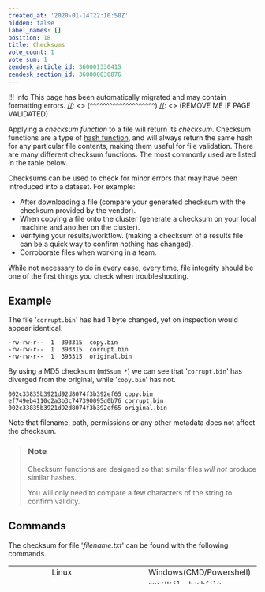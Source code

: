 ```yaml
---
created_at: '2020-01-14T22:10:50Z'
hidden: false
label_names: []
position: 18
title: Checksums
vote_count: 1
vote_sum: 1
zendesk_article_id: 360001330415
zendesk_section_id: 360000030876
---
```



[//]: <> (REMOVE ME IF PAGE VALIDATED)
[//]: <> (vvvvvvvvvvvvvvvvvvvv)
!!! info
    This page has been automatically migrated and may contain formatting errors.
[//]: <> (^^^^^^^^^^^^^^^^^^^^)
[//]: <> (REMOVE ME IF PAGE VALIDATED)
<p>Applying a <em>checksum function</em> to a file will return its <em>checksum</em>. Checksum functions are a type of <a href="https://en.wikipedia.org/wiki/Hash_function" target="_blank" rel="noopener">hash function</a>, and will always return the same hash for any particular file contents, making them useful for file validation. There are many different checksum functions. The most commonly used are listed in the table below.</p>
<p>Checksums can be used to check for minor errors that may have been introduced into a dataset. For example:</p>
<ul>
<li>After downloading a file (compare your generated checksum with the checksum provided by the vendor).</li>
<li>When copying a file onto the cluster (generate a checksum on your local machine and another on the cluster).</li>
<li>Verifying your results/workflow. (making a checksum of a results file can be a quick way to confirm nothing has changed).</li>
<li>Corroborate files when working in a team.</li>
</ul>
<p>While not necessary to do in every case, every time, file integrity should be one of the first things you check when troubleshooting.</p>
<h2>Example</h2>
<p>The file '<code>corrupt.bin</code>' has had 1 byte changed, yet on inspection would appear identical. </p>
<pre><code>-rw-rw-r--  1  393315  copy.bin
-rw-rw-r--  1  393315  corrupt.bin
-rw-rw-r--  1  393315  original.bin
</code></pre>
<p>By using a MD5 checksum (<code>md5sum *</code>) we can see that '<code>corrupt.bin</code>' has diverged from the original, while '<code>copy.bin</code>' has not.</p>
<pre><code>002c33835b3921d92d8074f3b392ef65 copy.bin
<span class="wysiwyg-color-red90">ef749eb4110c2a3b3c747390095d0b76</span><span class="wysiwyg-color-black"> corrupt.bin
</span>002c33835b3921d92d8074f3b392ef65 original.bin
</code></pre>
<p>Note that filename, path, permissions or any other metadata does not affect the checksum.</p>
<blockquote class="blockquote-prereq">
<h3 id="prerequisites">Note</h3>
<p>Checksum functions are designed so that similar files <em>will not</em> produce similar hashes.</p>
<p>You will only need to compare a few characters of the string to confirm validity.</p>
</blockquote>
<h2>Commands</h2>
<p>The checksum for file '<em>filename.txt</em>' can be found with the following commands.</p>
<table style="height: 37px;" width="805">
<tbody>
<tr>
<td style="width: 149px;"> </td>
<td style="width: 150px;">Linux</td>
<td style="width: 150px;">Windows(CMD/Powershell)</td>
<td style="width: 150px;">Mac</td>
</tr>
<tr>
<td style="width: 149px;">SH1</td>
<td style="width: 150px;"><code>sha1sum <em>filename.txt</em></code></td>
<td style="width: 150px;"><code>certUtil -hashfile <em>filename.txt</em></code></td>
<td style="width: 150px;"><code>shasum <em>filename.txt</em></code></td>
</tr>
<tr>
<td style="width: 149px;">SHA256</td>
<td style="width: 150px;"><code>sha256sum <em>filename.txt</em></code></td>
<td style="width: 150px;"><code>certUtil -hashfile <em>filename.txt</em> sha256</code></td>
<td style="width: 150px;"><code>shasum -a 256 <em>filename.txt</em></code></td>
</tr>
<tr>
<td style="width: 149px;">MD5</td>
<td style="width: 150px;"><code>md5sum <em>filename.txt</em></code></td>
<td style="width: 150px;"><code>certUtil -hashfile <em>filename.txt</em> md5</code></td>
<td style="width: 150px;"><code>md5 <em>filename.txt</em></code></td>
</tr>
</tbody>
</table>
<p> </p>
<p> </p>